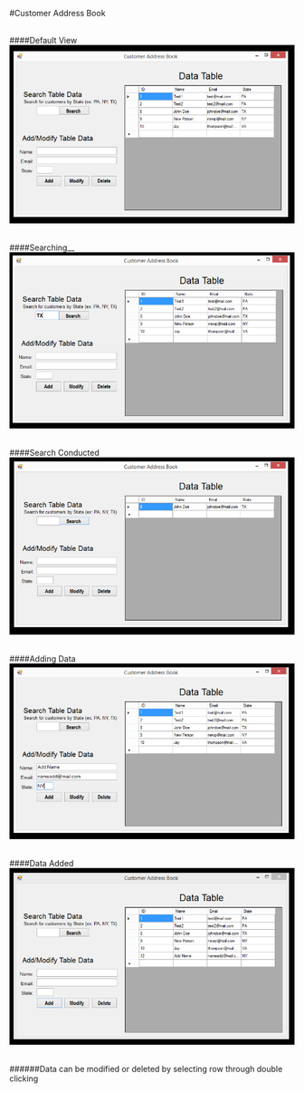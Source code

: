 
#Customer Address Book<br><br>

####Default View<br>
![CAB_home](CAB_home.PNG)<br><br>

####Searching__<br>
![CAB_prequery](CAB_prequery.PNG)<br><br>

####Search Conducted<br>
![CAB_query](CAB_query.PNG)<br><br>

####Adding Data<br>
![CAB_preAdd](CAB_preAdd.PNG)<br><br>

####Data Added<br>
![CAB_Added](CAB_Added.PNG)<br><br>

######Data can be modified or deleted by selecting row through double clicking<br><br>
